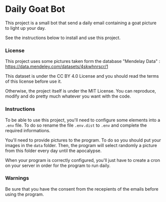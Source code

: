 # Daily Goat Bot

This project is a small bot that send a daily email containing a goat picture to light up your day. 

See the instructions below to install and use this project.

### License

This project uses some pictures taken form the database "Mendelay Data" : https://data.mendeley.com/datasets/4skwhnrscr/1

This dataset is under the CC BY 4.0 License and you should read the terms of this license before use it.

Otherwise, the project itself is under the MIT License. You can reproduce, modify and do pretty much whatever you want with the code.

### Instructions

To be able to use this project, you'll need to configure some elements into a `.env` file. To do so rename the file `.env.dist` to `.env` and complete the required informations.

You'll need to provide pictures to the program. To do so you should put your images in the `data` folder. Then, the program will select randomly a picture from this folder every day until the apocalypse.

When your program is correctly configured, you'll just have to create a cron on your server in order for the program to run daily.

### Warnings

Be sure that you have the consent from the recepients of the emails before using the program.
